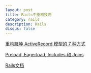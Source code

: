 ```yaml
---
layout: post
title: Rails中重构技巧
category: rails
description: Rails
disqus: false
---
```


[重构臃肿 ActiveRecord 模型的 7 种方式](http://zimen.in/blog/2014/03/11/7-ways-to-decompose-fat-activerecord-models/)

[Preload, Eagerload, Includes 和 Joins](http://zhaowen.me/blog/2014/03/13/preload-eagerload-includes-and-joins/)

[Rails文档](http://www.rubycc.com/column/rails3.2.3/railsdoc.htm)